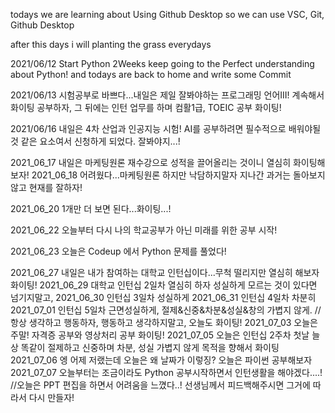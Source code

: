 todays we are learning about Using Github Desktop
so we can use VSC, Git, Github Desktop

after this days i will planting the grass everydays

2021/06/12 Start Python 2Weeks keep going to the Perfect understanding about Python!
and todays are back to home and write some Commit

2021/06/13 시험공부로 바쁘다...내일은 제일 잘봐야하는 프로그래밍 언어III!
계속해서 화이팅 공부하자, 그 뒤에는 인턴 업무를 하며 컴활1급, TOEIC 공부 화이팅!

2021/06/16 내일은 4차 산업과 인공지능 시험!
AI를 공부하려면 필수적으로 배워야될 것 같은 요소여서
신청하게 되었다. 잘봐야지...!

2021_06_17 내일은 마케팅원론 재수강으로 성적을 끌어올리는 것이니 열심히 화이팅해보자!
2021_06_18 어려웠다...마케팅원론 하지만 낙담하지말자 지나간 과거는 돌아보지않고 현재를 잘하자!

2021_06_20 1개만 더 보면 된다...화이팅...!

2021_06_22 오늘부터 다시 나의 학교공부가 아닌 미래를 위한 공부 시작!

2021_06_23 오늘은 Codeup 에서 Python 문제를 풀었다!

2021_06_27 내일은 내가 참여하는 대학교 인턴십이다...무척 떨리지만 열심히 해보자 화이팅!
2021_06_29 대학교 인턴십 2일차 열심히 하자 성실하게 모르는 것이 있다면 넘기지말고,
2021_06_30 인턴십 3일차 성실하게
2021_06_31 인턴십 4일차 차분히
2021_07_01 인턴십 5일차 근면성실하게, 절제&신중&차분&성실&창의 가볍지 않게. 
// 항상 생각하고 행동하자, 행동하고 생각하지말고, 오늘도 화이팅!
2021_07_03 오늘은 주말! 자격증 공부와 영상처리 공부 화이팅!
2021_07_05 오늘은 인턴십 2주차 첫날 늘상 똑같이 절제하고 신중하며 차분, 성실 가볍지 않게 목적을 향해서 화이팅
2021_07_06 엥 어제 저랬는데 오늘은 왜 날짜가 이렇징? 오늘은 파이썬 공부해보자
2021_07_07 오늘부터는 조금이라도 Python 공부시작하면서 인턴생활을 해야겠다....!
//오늘은 PPT 편집을 하면서 어려움을 느꼈다..! 선생님께서 피드백해주시면 그거에 따라서 다시 만들자!
